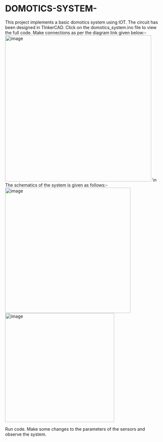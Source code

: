 # DOMOTICS-SYSTEM-
This project implements a basic domotics system using IOT. The circuit has been designed in TInkerCAD. 
Click on the domotics_system.ino file to view the full code.
Make connections as per the diagram link given below:-
<img width="476" alt="image" src="https://user-images.githubusercontent.com/128814540/234818455-ce2fe229-956b-4bdf-ba8f-a27cb7a74619.png">
\n The schematics of the system is given as follows:-
<img width="408" alt="image" src="https://user-images.githubusercontent.com/128814540/234819035-8f23c221-7263-4ad9-a5dc-1b232fb4b871.png">
<img width="355" alt="image" src="https://user-images.githubusercontent.com/128814540/234819169-d5607848-e7ad-4633-8a0d-82e26c37054f.png">


Run code.
Make some changes to the parameters of the sensors and observe the system.

